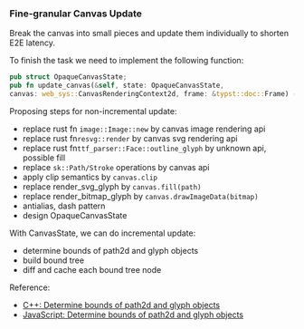 ### Fine-granular Canvas Update

Break the canvas into small pieces and update them individually to shorten E2E latency.

To finish the task we need to implement the following function:

```rust
pub struct OpaqueCanvasState;
pub fn update_canvas(&self, state: OpaqueCanvasState,
canvas: web_sys::CanvasRenderingContext2d, frame: &typst::doc::Frame) -> OpaqueCanvasState;
```

Proposing steps for non-incremental update:

- replace rust fn `image::Image::new` by canvas image rendering api
- replace rust fn`resvg::render` by canvas svg rendering api
- replace rust fn`ttf_parser::Face::outline_glyph` by unknown api, possible fill
- replace `sk::Path/Stroke` operations by canvas api
- apply clip semantics by `canvas.clip`
- replace render_svg_glyph by `canvas.fill(path)`
- replace render_bitmap_glyph by `canvas.drawImageData(bitmap)`
- antialias, dash pattern
- design OpaqueCanvasState

With CanvasState, we can do incremental update:

- determine bounds of path2d and glyph objects
- build bound tree
- diff and cache each bound tree node

Reference:

- [C++: Determine bounds of path2d and glyph objects](https://github.com/boynextdoor-cze/CG-Final-Project.git)
- [JavaScript: Determine bounds of path2d and glyph objects](https://stackoverflow.com/questions/2587751/an-algorithm-to-find-bounding-box-of-closed-bezier-curves)
